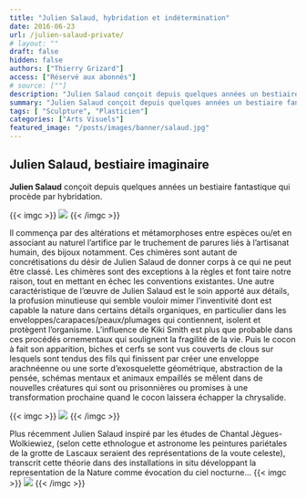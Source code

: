 ```yaml
---
title: "Julien Salaud, hybridation et indétermination"
date: 2016-06-23
url: /julien-salaud-private/
# layout: ""
draft: false
hidden: false
authors: ["Thierry Grizard"]
access: ["Réservé aux abonnés"]
# source: [""]
description: "Julien Salaud conçoit depuis quelques années un bestiaire fantastique qui à travers de nombreuses installations ressemble souvent à un rite initiatique"
summary: "Julien Salaud conçoit depuis quelques années un bestiaire fantastique qui à travers de nombreuses installations ressemble souvent à un rite initiatique"
tags: [ "Sculpture", "Plasticien"]
categories: ["Arts Visuels"]
featured_image: "/posts/images/banner/salaud.jpg"
--- 
```


## Julien Salaud, bestiaire imaginaire

**Julien Salaud** conçoit depuis quelques années un bestiaire fantastique qui procède par hybridation.

{{< imgc >}} ![](/posts/images/salaud/julien-salaud-hybrid-taxidermie-nature-odd-installation-plasticien-palais-de-tokyo.054.jpg) {{< /imgc >}}

 
Il commença par des altérations et métamorphoses entre espèces ou/et en associant au naturel l’artifice par le truchement de parures liés à l’artisanat humain, des bijoux notamment. Ces chimères sont autant de concrétisations du désir de Julien Salaud de donner corps à ce qui ne peut être classé. Les chimères sont des exceptions à la règles et font taire notre raison, tout en mettant en échec les conventions existantes.
Une autre caractéristique de l’œuvre de Julien Salaud est le soin apporté aux détails, la profusion minutieuse qui semble vouloir mimer l’inventivité dont est capable la nature dans certains détails organiques, en particulier dans les enveloppes/carapaces/peaux/plumages qui contiennent, isolent et protègent l’organisme. L’influence de Kiki Smith est plus que probable dans ces procédés ornementaux qui soulignent la fragilité de la vie. Puis le cocon à fait son apparition, biches et cerfs se sont vus couverts de clous sur lesquels sont tendus des fils qui finissent par créer une enveloppe arachnéenne ou une sorte d’exosquelette géométrique, abstraction de la pensée, schémas mentaux et animaux empaillés se mêlent dans de nouvelles créatures qui sont ou prisonnières ou promises à une transformation prochaine quand le cocon laissera échapper la chrysalide.

{{< imgc >}} ![](/posts/images/salaud/julien-salaud-hybrid-taxidermie-nature-odd-installation-plasticien-palais-de-tokyo.055.jpg) {{< /imgc >}}
 

Plus récemment Julien Salaud inspiré par les études de Chantal Jègues-Wolkiewiez, (selon cette ethnologue et astronome les peintures pariétales de la grotte de Lascaux seraient des représentations de la voute celeste), transcrit cette théorie dans des installations in situ développant la representation de la Nature comme évocation du ciel nocturne...
{{< imgc >}} ![](/posts/images/salaud/julien-salaud-hybrid-taxidermie-nature-odd-installation-plasticien-palais-de-tokyo.056.jpg) {{< /imgc >}}